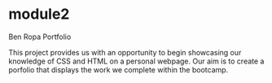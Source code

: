 # module2
Ben Ropa Portfolio


This project provides us with an opportunity to begin showcasing our knowledge of CSS and HTML on a personal webpage. Our aim is to create a porfolio
that displays the work we complete within the bootcamp. 
